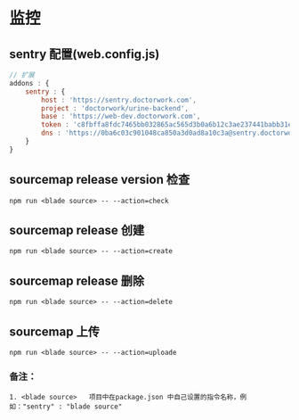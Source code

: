 # 监控

## sentry 配置(web.config.js)

```js
// 扩展
addons : {
    sentry : {
        host : 'https://sentry.doctorwork.com',
        project : 'doctorwork/urine-backend',
        base : 'https://web-dev.doctorwork.com',
        token : 'c8fbffa8fdc7465bb032865ac565d3b0a6b12c3ae237441babb31e04c5d34f33',
        dns : 'https://0ba6c03c901048ca850a3d0ad8a10c3a@sentry.doctorwork.com/7'
    }
}
```
## sourcemap release version 检查

```shell
npm run <blade source> -- --action=check 
```
## sourcemap release 创建
```shell
npm run <blade source> -- --action=create 
```

## sourcemap release 删除

```shell
npm run <blade source> -- --action=delete 
```

## sourcemap 上传

```shell
npm run <blade source> -- --action=uploade 
```
### 备注：
```
1. <blade source>   项目中在package.json 中自己设置的指令名称，例如："sentry" : "blade source"
```